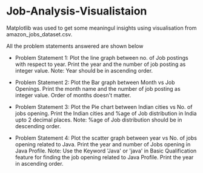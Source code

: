 # Job-Analysis-Visualistaion

Matplotlib was used to get some meaningul insights using visualisation from amazon_jobs_dataset.csv.

All the problem statements answered are shown below

- Problem Statement 1:
Plot the line graph between no. of Job postings with respect to year.
Print the year and the number of job posting as integer value.
Note: Year should be in ascending order.

- Problem Statement 2:
Plot the Bar graph between Month vs Job Openings.
Print the month name and the number of job posting as integer value.
Order of months doesn't matter.

- Problem Statement 3:
Plot the Pie chart between Indian cities vs No. of jobs opening.
Print the Indian cities and %age of Job distribution in India upto 2 decimal places.
Note: %age of Job distribution should be in descending order.

- Problem Statement 4:
Plot the scatter graph between year vs No. of jobs opening related to Java.
Print the year and number of Jobs opening in Java Profile.
Note: Use the Keyword 'Java' or 'java' in Basic Qualification feature for finding the job opening related to Java Profile. Print the year in ascending order.
